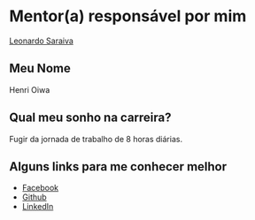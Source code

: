 # Mentor(a) responsável por mim

[Leonardo Saraiva](/mentores/perfis/leonardo_saraiva.md)

## Meu Nome

Henri Oiwa

## Qual meu sonho na carreira?

Fugir da jornada de trabalho de 8 horas diárias.

## Alguns links para me conhecer melhor

- [Facebook](https://www.facebook.com/henri.oiwa)
- [Github](https://github.com/HenriOiwa)
- [LinkedIn](https://br.linkedin.com/in/henri-oiwa-a07786125)
